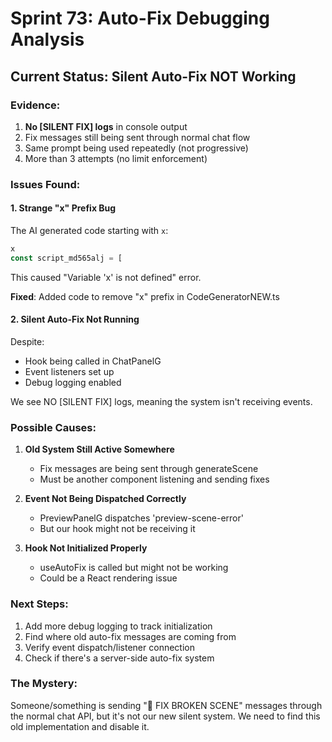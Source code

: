 # Sprint 73: Auto-Fix Debugging Analysis

## Current Status: Silent Auto-Fix NOT Working

### Evidence:
1. **No [SILENT FIX] logs** in console output
2. Fix messages still being sent through normal chat flow
3. Same prompt being used repeatedly (not progressive)
4. More than 3 attempts (no limit enforcement)

### Issues Found:

#### 1. Strange "x" Prefix Bug
The AI generated code starting with `x`:
```javascript
x
const script_md565alj = [
```
This caused "Variable 'x' is not defined" error.

**Fixed**: Added code to remove "x" prefix in CodeGeneratorNEW.ts

#### 2. Silent Auto-Fix Not Running
Despite:
- Hook being called in ChatPanelG
- Event listeners set up
- Debug logging enabled

We see NO [SILENT FIX] logs, meaning the system isn't receiving events.

### Possible Causes:

1. **Old System Still Active Somewhere**
   - Fix messages are being sent through generateScene
   - Must be another component listening and sending fixes

2. **Event Not Being Dispatched Correctly**
   - PreviewPanelG dispatches 'preview-scene-error'
   - But our hook might not be receiving it

3. **Hook Not Initialized Properly**
   - useAutoFix is called but might not be working
   - Could be a React rendering issue

### Next Steps:

1. Add more debug logging to track initialization
2. Find where old auto-fix messages are coming from
3. Verify event dispatch/listener connection
4. Check if there's a server-side auto-fix system

### The Mystery:
Someone/something is sending "🔧 FIX BROKEN SCENE" messages through the normal chat API, but it's not our new silent system. We need to find this old implementation and disable it.